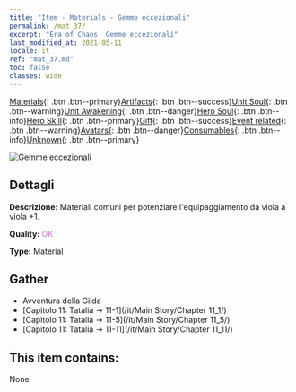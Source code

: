 ```yaml
---
title: "Item - Materials - Gemme eccezionali"
permalink: /mat_37/
excerpt: "Era of Chaos  Gemme eccezionali"
last_modified_at: 2021-05-11
locale: it
ref: "mat_37.md"
toc: false
classes: wide
---
```

 [Materials](/ItemsIT/){: .btn .btn--primary}[Artifacts](/ItemsIT/Artifacts/){: .btn .btn--success}[Unit Soul](/ItemsIT/UnitSoul/){: .btn .btn--warning}[Unit Awakening](/ItemsIT/UnitAwakening/){: .btn .btn--danger}[Hero Soul](/ItemsIT/HeroSoul/){: .btn .btn--info}[Hero Skill](/ItemsIT/HeroSkill/){: .btn .btn--primary}[Gift](/ItemsIT/Gift/){: .btn .btn--success}[Event related](/ItemsIT/Events/){: .btn .btn--warning}[Avatars](/ItemsIT/Avatars/){: .btn .btn--danger}[Consumables](/ItemsIT/Consumables/){: .btn .btn--info}[Unknown](/ItemsIT/Unknown/){: .btn .btn--primary}

 ![Gemme eccezionali](/images/t/i_cailiao_baoshi2.png)

## Dettagli
 **Descrizione:** Materiali comuni per potenziare l'equipaggiamento da viola a viola +1.

 **Quality:** <span style="color: #DA70D6">OK</span>

 **Type:** Material

## Gather

*    Avventura della Gilda 
*    [Capitolo 11: Tatalia -> 11-1](/it/Main Story/Chapter 11_1/) 
*    [Capitolo 11: Tatalia -> 11-5](/it/Main Story/Chapter 11_5/) 
*    [Capitolo 11: Tatalia -> 11-11](/it/Main Story/Chapter 11_11/) 

## This item contains:

  None

